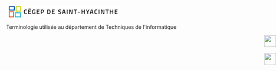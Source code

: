 <a href="http://www.cegepsth.qc.ca/" style="padding-bottom:10px;padding-top:10px"><img src="images/LogoCegepSTH_1ligne_32.png"/></a><div style="position:absolute;top=8px;right:8px;"></div>

Terminologie utilisée au département de Techniques de l'informatique


<div width="32" height="64" style="text-align: right;position:absolute;right:0;">
<a href="javascript:window.open('/'));"><img width="32" height="32" src="/images/home.svg" /></a>

<a href="javascript:window.open(location.href.replace('#!','').replace('http://STH420.github.io/Terminologie/','https://github.com/STH420/Terminologie/blob/master/'));"><img width="32" height="32" src="/images/source-code-icon.svg" /></a>
</div>